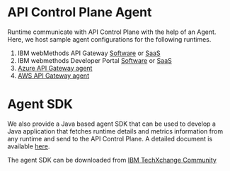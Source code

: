 # API Control Plane Agent

Runtime communicate with API Control Plane with the help of an Agent. Here, we host sample agent configurations for the following runtimes.

1. IBM webMethods API Gateway [Software](https://docs.webmethods.io/on-premises/webmethods-api-gateway/en/11.1.0/webhelp/yai-webhelp/co-agent_configuration.html) or [SaaS](https://docs.webmethods.io/on-premises/webmethods-api-gateway/en/11.1.0/webhelp/yai-webhelp/co-agent.html)
2. IBM webmethods Developer Portal [Software](https://docs.webmethods.io/on-premises/webmethods-developer-portal/en/11.1.0/webhelp/index.html#page/dpo-webhelp/ta-configure_control_plane.html) or [SaaS](https://docs.webmethods.io/saas/webmethods-developer-portal/11.1.0/administration/chapter1b/#ta-configure_api_control_plane) 
3. [Azure API Gateway agent](https://github.com/SoftwareAG/webmethods-api-control-plane-agent-azure)
4. [AWS API Gateway agent](https://github.com/SoftwareAG/webmethods-api-control-plane-agent-aws)

# Agent SDK

We also provide a Java based agent SDK that can be used to develop a Java application that fetches runtime details and metrics information from any runtime and send to the API Control Plane. A detailed document is available [here](https://docs.webmethods.io/on-premises/webmethods-api-control-plane/en/11.1.0/webhelp/index.html#page/wco-webhelp%2Fco-agent_understanding.html%23wwconnect_header).

The agent SDK can be downloaded from [IBM TechXchange Community](https://community.ibm.com/community/user/integration/viewdocument/ibm-webmethods-api-control-plane-3r?CommunityKey=82b75916-ed06-4a13-8eb6-0190da9f1bfa&tab=librarydocuments)
